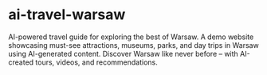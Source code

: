 # ai-travel-warsaw
AI-powered travel guide for exploring the best of Warsaw. A demo website showcasing must-see attractions, museums, parks, and day trips in Warsaw using AI-generated content. Discover Warsaw like never before – with AI-created tours, videos, and recommendations.
